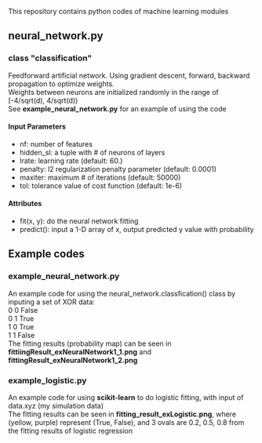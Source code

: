 This repository contains python codes of machine learning modules

## neural_network.py ##

### class "classification" ###

Feedforward artificial network. Using gradient descent, forward, backward propagation to optimize weights.  
Weights between neurons are initialized randomly in the range of [-4/sqrt(d), 4/sqrt(d))  
See **example_neural_network.py** for an example of using the code

#### Input Parameters ####
* nf: number of features
* hidden_sl: a tuple with # of neurons of layers
* lrate: learning rate (default: 60.)
* penalty: l2 regularization penalty parameter (default: 0.0001)
* maxiter: maximum # of iterations (default: 50000)
* tol: tolerance value of cost function (default: 1e-6)

#### Attributes ####
* fit(x, y): do the neural network fitting
* predict(): input a 1-D array of x, output predicted y value with probability

## Example codes ##

### example_neural_network.py ###
An example code for using the neural_network.classfication() class
by inputing a set of XOR data:  
0 0 False  
0 1 True  
1 0 True  
1 1 False  
The fitting results (probability map) can be seen in  
**fittiingResult_exNeuralNetwork1_1.png** and **fittingResult_exNeuralNetwork1_2.png**

### example_logistic.py ###
An example code for using **scikit-learn** to do logistic fitting, with input of
data.xyz (my simulation data)  
The fitting results can be seen in **fitting_result_exLogistic.png**,
where (yellow, purple) represent (True, False), and 3 ovals are 0.2, 0.5, 0.8
from the fitting results of logistic regression
